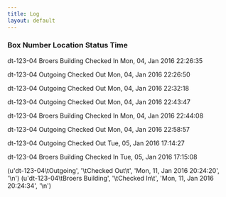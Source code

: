 ```yaml
---
title: Log
layout: default
---
```

<h3>Box Number	Location	Status		Time </h3>

dt-123-04	Broers Building 	Checked In	 Mon, 04, Jan 2016 22:26:35 

dt-123-04	Outgoing 	Checked Out	 Mon, 04, Jan 2016 22:26:50 

dt-123-04	Outgoing 	Checked Out	 Mon, 04, Jan 2016 22:32:18 

dt-123-04	Outgoing 	Checked Out	 Mon, 04, Jan 2016 22:43:47 

dt-123-04	Broers Building 	Checked In	 Mon, 04, Jan 2016 22:44:08 

dt-123-04	Outgoing 	Checked Out	 Mon, 04, Jan 2016 22:58:57 

dt-123-04	Outgoing 	Checked Out	 Tue, 05, Jan 2016 17:14:27 

dt-123-04	Broers Building 	Checked In	 Tue, 05, Jan 2016 17:15:08 

(u'dt-123-04\tOutgoing', '\tChecked Out\t', 'Mon, 11, Jan 2016 20:24:20', '\n')
(u'dt-123-04\tBroers Building', '\tChecked In\t', 'Mon, 11, Jan 2016 20:24:34', '\n')
